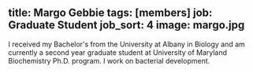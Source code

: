 title: Margo Gebbie
tags: [members]
job: Graduate Student
job_sort: 4
image: margo.jpg
---
I received my Bachelor's from the University at Albany in Biology and am currently a second year graduate student at University of Maryland Biochemistry Ph.D. program.  I work on bacterial development. 